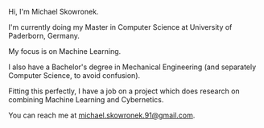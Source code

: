 Hi, I'm Michael Skowronek.

I'm currently doing my Master in Computer Science at University of Paderborn, Germany.

My focus is on Machine Learning.

I also have a Bachelor's degree in Mechanical Engineering (and separately Computer Science, to avoid confusion).

Fitting this perfectly, I have a job on a project which does research on combining Machine Learning and Cybernetics.

You can reach me at michael.skowronek.91@gmail.com.
